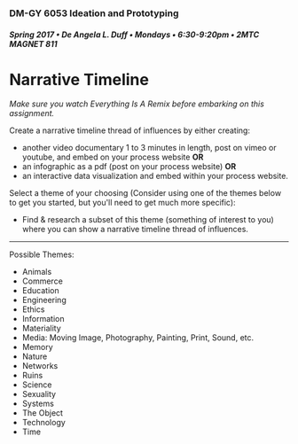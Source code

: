 ### DM-GY 6053 Ideation and Prototyping
##### Spring 2017 • De Angela L. Duff • Mondays • 6:30-9:20pm • 2MTC MAGNET 811

# Narrative Timeline

*Make sure you watch Everything Is A Remix before embarking on this assignment.*

Create a narrative timeline thread of influences by either creating: 
*	another video documentary 1 to 3 minutes in length, post on vimeo or youtube, and embed on your process website **OR** 
*	an infographic as a pdf (post on your process website) **OR** 
*	an interactive data visualization and embed within your process website.

Select a theme of your choosing (Consider using one of the themes below to get you started, but you'll need to get much more specific): 
* Find & research a subset of this theme (something of interest to you) where you can show a narrative timeline thread of influences. 

---
Possible Themes:

*   Animals
*   Commerce
*   Education
*   Engineering
*   Ethics
*   Information
*   Materiality
*   Media: Moving Image, Photography, Painting, Print, Sound, etc.
*   Memory
*   Nature
*   Networks
*   Ruins
*   Science
*   Sexuality
*   Systems
*   The Object
*   Technology
*   Time


